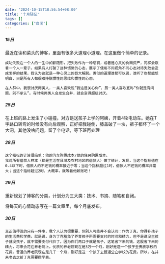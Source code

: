 ```yaml
---
date: '2024-10-15T10:56:54+08:00'
title: '十月随记'
tags: []
categories: ["自闭"]
---
```


##### 15日
最近在读和菜头的博客，里面有很多大道理小道理。在这里做个简单的记录。
```
成功失败在一个人的一生中如影随形，把失败作为一种惩罚，或者是心灵的负面资产，同样会跟着一个人​一辈子。如果有人打破了这种惯常的心态，展示了使用不同视角不同心态对待失败会造成怎样的结果，​我认为这就是一种心灵上的巨大解脱。类似的道理谁都可以说，谁听了也都能想明白，只是​所有人都很难挣脱惯性的思维和惯性的心态。

在人群中，我很讨厌两类人，一类人喜欢说“我这是关心你”，另一类人喜欢宣称“你就是有问题，别不承认”。有时候两类人会发生合并，​就会变得超级讨厌。
```

##### 25日
在上班的路上发生了小碰撞，对方是送孩子上学的阿姨，开着4轮电动车。她在T字路口转弯的时候没有向后观察，正好把我碰倒，膝盖破了一块，裤子都坏了一个大洞，其他没啥问题，留了个电话，等下班再处理


##### 28日

```
这个指标的计算很简单：他的汽车购置成本/他的住房购置成本。
我对所有借款人样本（都是生活在县域及农村地区的借款人）做了统计，发现，当这个指标值在0.4以下时，借款人的不还钱的概率接近于零；当这个指标超过1时，借款人不还钱的概率非常大；当这个指标超过2时，大概率，就等着他赖账吧！
```

##### 29日
重新规划了博客的分类，计划分为三大类：技术、书摘、随笔和自闭。

将每天的心情动态写在一篇文章里，每个月底发布。

##### 30日
```
真正值得说的只有一件事，我个人认为很重要，但​别人可能并不会认同：作为丁克，你得补孩子的​生活费和学费。就是说，身为丁克豁免了养育孩子所需要支付的时间和精力，但不是说​没生孩子就没孩子，就不需要支付代价了。因为你们两口子就是孩子，这笔省下来的钱，这股省下来的精力，​将来会花在养老院上。优质的养老院现在是3万一个月，刚好是​送一个孩子去贵族学校的花费。普通的养老院现在是几千一个月，​刚好是送一个孩子去普通公立学校的花费。所以，在​并未老去之前丁克需要攒学费。
```

